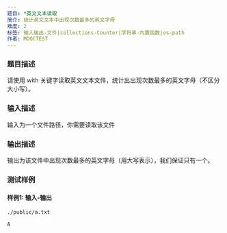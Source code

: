 ```yaml
---
题目: *英文文本读取
简介: 统计英文文本中出现次数最多的英文字母
难度: 2
标签: 输入输出-文件|collections-Counter|字符串-内置函数|os-path
作者: MOOCTEST
---
```


### 题目描述

请使用 with 关键字读取英文文本文件，统计出出现次数最多的英文字母（不区分大小写）。

### 输入描述

输入为一个文件路径，你需要读取该文件

### 输出描述

输出为该文件中出现次数最多的英文字母（用大写表示），我们保证只有一个。

### 测试样例

#### 样例1: 输入-输出

```
./public/a.txt
```

```
A
```

